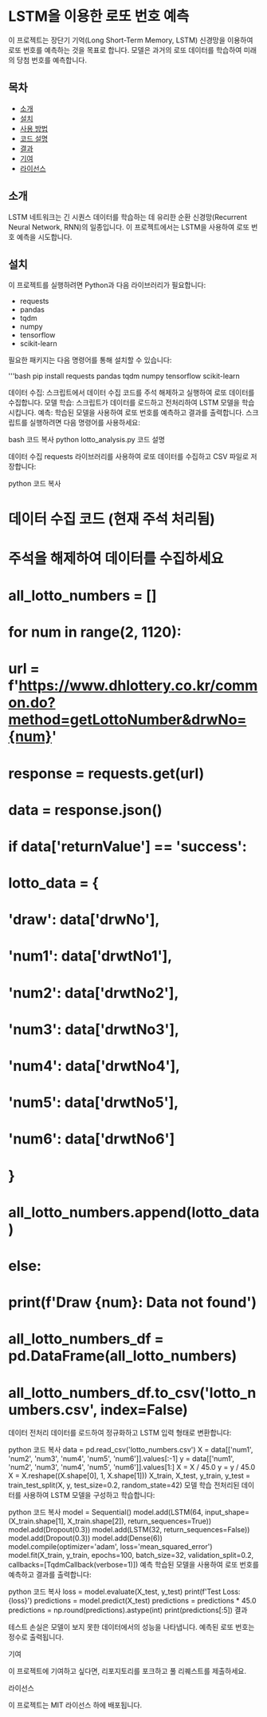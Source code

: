 # LSTM을 이용한 로또 번호 예측

이 프로젝트는 장단기 기억(Long Short-Term Memory, LSTM) 신경망을 이용하여 로또 번호를 예측하는 것을 목표로 합니다. 모델은 과거의 로또 데이터를 학습하여 미래의 당첨 번호를 예측합니다.

## 목차
- [소개](#소개)
- [설치](#설치)
- [사용 방법](#사용-방법)
- [코드 설명](#코드-설명)
- [결과](#결과)
- [기여](#기여)
- [라이선스](#라이선스)

## 소개
LSTM 네트워크는 긴 시퀀스 데이터를 학습하는 데 유리한 순환 신경망(Recurrent Neural Network, RNN)의 일종입니다. 이 프로젝트에서는 LSTM을 사용하여 로또 번호 예측을 시도합니다.

## 설치
이 프로젝트를 실행하려면 Python과 다음 라이브러리가 필요합니다:
- requests
- pandas
- tqdm
- numpy
- tensorflow
- scikit-learn

필요한 패키지는 다음 명령어를 통해 설치할 수 있습니다:

'''bash
pip install requests pandas tqdm numpy tensorflow scikit-learn

데이터 수집: 스크립트에서 데이터 수집 코드를 주석 해제하고 실행하여 로또 데이터를 수집합니다.
모델 학습: 스크립트가 데이터를 로드하고 전처리하여 LSTM 모델을 학습시킵니다.
예측: 학습된 모델을 사용하여 로또 번호를 예측하고 결과를 출력합니다.
스크립트를 실행하려면 다음 명령어를 사용하세요:

bash
코드 복사
python lotto_analysis.py
코드 설명

데이터 수집
requests 라이브러리를 사용하여 로또 데이터를 수집하고 CSV 파일로 저장합니다:

python
코드 복사
# 데이터 수집 코드 (현재 주석 처리됨)
# 주석을 해제하여 데이터를 수집하세요
# all_lotto_numbers = []
# for num in range(2, 1120):
#     url = f'https://www.dhlottery.co.kr/common.do?method=getLottoNumber&drwNo={num}'
#     response = requests.get(url)
#     data = response.json()
#     if data['returnValue'] == 'success':
#         lotto_data = {
#             'draw': data['drwNo'],
#             'num1': data['drwtNo1'],
#             'num2': data['drwtNo2'],
#             'num3': data['drwtNo3'],
#             'num4': data['drwtNo4'],
#             'num5': data['drwtNo5'],
#             'num6': data['drwtNo6']
#         }
#         all_lotto_numbers.append(lotto_data)
#     else:
#         print(f'Draw {num}: Data not found')
# all_lotto_numbers_df = pd.DataFrame(all_lotto_numbers)
# all_lotto_numbers_df.to_csv('lotto_numbers.csv', index=False)
데이터 전처리
데이터를 로드하여 정규화하고 LSTM 입력 형태로 변환합니다:

python
코드 복사
data = pd.read_csv('lotto_numbers.csv')
X = data[['num1', 'num2', 'num3', 'num4', 'num5', 'num6']].values[:-1]
y = data[['num1', 'num2', 'num3', 'num4', 'num5', 'num6']].values[1:]
X = X / 45.0
y = y / 45.0
X = X.reshape((X.shape[0], 1, X.shape[1]))
X_train, X_test, y_train, y_test = train_test_split(X, y, test_size=0.2, random_state=42)
모델 학습
전처리된 데이터를 사용하여 LSTM 모델을 구성하고 학습합니다:

python
코드 복사
model = Sequential()
model.add(LSTM(64, input_shape=(X_train.shape[1], X_train.shape[2]), return_sequences=True))
model.add(Dropout(0.3))
model.add(LSTM(32, return_sequences=False))
model.add(Dropout(0.3))
model.add(Dense(6))
model.compile(optimizer='adam', loss='mean_squared_error')
model.fit(X_train, y_train, epochs=100, batch_size=32, validation_split=0.2, callbacks=[TqdmCallback(verbose=1)])
예측
학습된 모델을 사용하여 로또 번호를 예측하고 결과를 출력합니다:

python
코드 복사
loss = model.evaluate(X_test, y_test)
print(f'Test Loss: {loss}')
predictions = model.predict(X_test)
predictions = predictions * 45.0
predictions = np.round(predictions).astype(int)
print(predictions[:5])
결과

테스트 손실은 모델이 보지 못한 데이터에서의 성능을 나타냅니다. 예측된 로또 번호는 정수로 출력됩니다.

기여

이 프로젝트에 기여하고 싶다면, 리포지토리를 포크하고 풀 리퀘스트를 제출하세요.

라이선스

이 프로젝트는 MIT 라이선스 하에 배포됩니다.


